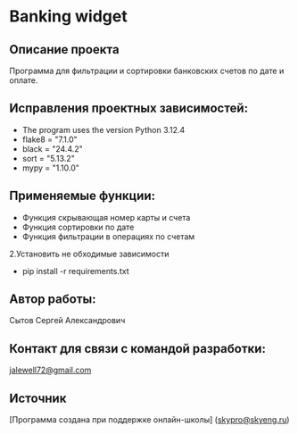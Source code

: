 # Banking widget
## Описание проекта
Программа для фильтрации и сортировки банковских счетов по дате и оплате.

## Исправления проектных зависимостей:
* The program uses the version Python 3.12.4
* flake8 = "7.1.0"
* black = "24.4.2"
* sort = "5.13.2"
* mypy = "1.10.0"
  
## Применяемые функции:
* Функция скрывающая номер карты и счета
* Функция сортировки по дате
* Функция фильтрации в операциях по счетам

2.Установить не обходимые зависимости
* pip install -r requirements.txt

## Автор работы:
Сытов Сергей Александрович
 
## Контакт для связи с командой разработки:
jalewell72@gmail.com
## Источник
[Программа создана при поддержке онлайн-школы] (skypro@skyeng.ru) 

